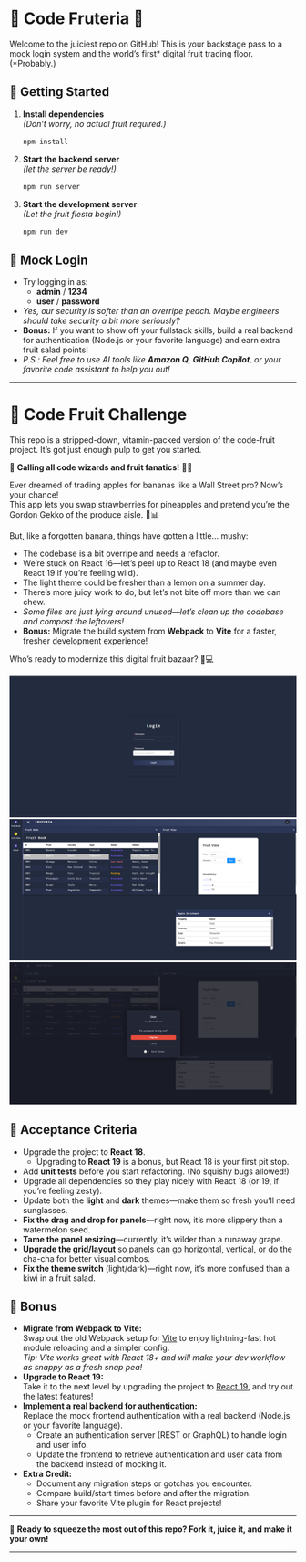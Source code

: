 # 🍌 Code Fruteria 🍎

Welcome to the juiciest repo on GitHub! This is your backstage pass to a mock login system and the world’s first* digital fruit trading floor. (*Probably.)

## 🥝 Getting Started

1. **Install dependencies**  
   _(Don’t worry, no actual fruit required.)_

   ```bash
   npm install
   ```

2. **Start the backend server**  
   _(let the server be ready!)_

   ```bash
   npm run server
   ```

3. **Start the development server**  
   _(Let the fruit fiesta begin!)_
   ```bash
   npm run dev
   ```

## 🍊 Mock Login

- Try logging in as:
  - **admin** / **1234**
  - **user** / **password**
- _Yes, our security is softer than an overripe peach. Maybe engineers should take security a bit more seriously?_
- **Bonus:** If you want to show off your fullstack skills, build a real backend for authentication (Node.js or your favorite language) and earn extra fruit salad points!
- _P.S.: Feel free to use AI tools like **Amazon Q**, **GitHub Copilot**, or your favorite code assistant to help you out!_

---

# 🍇 Code Fruit Challenge

This repo is a stripped-down, vitamin-packed version of the code-fruit project. It’s got just enough pulp to get you started.

🎉 **Calling all code wizards and fruit fanatics!** 🍌🍎

Ever dreamed of trading apples for bananas like a Wall Street pro? Now’s your chance!  
This app lets you swap strawberries for pineapples and pretend you’re the Gordon Gekko of the produce aisle. 🍍📊

But, like a forgotten banana, things have gotten a little… mushy:

- The codebase is a bit overripe and needs a refactor.
- We’re stuck on React 16—let’s peel up to React 18 (and maybe even React 19 if you’re feeling wild).
- The light theme could be fresher than a lemon on a summer day.
- There’s more juicy work to do, but let’s not bite off more than we can chew.
- _Some files are just lying around unused—let’s clean up the codebase and compost the leftovers!_
- **Bonus:** Migrate the build system from **Webpack** to **Vite** for a faster, fresher development experience!

Who’s ready to modernize this digital fruit bazaar? 🍇💻

![Screenshot of Login](./src/images/login.png)
![Screenshot of Code Fruteria app](./src/images/fruitTrade.png)
![Screenshot of User Profile](./src/images/user.png)

## 🍉 Acceptance Criteria

- Upgrade the project to **React 18**.
  - Upgrading to **React 19** is a bonus, but React 18 is your first pit stop.
- Add **unit tests** before you start refactoring. (No squishy bugs allowed!)
- Upgrade all dependencies so they play nicely with React 18 (or 19, if you’re feeling zesty).
- Update both the **light** and **dark** themes—make them so fresh you’ll need sunglasses.
- **Fix the drag and drop for panels**—right now, it’s more slippery than a watermelon seed.
- **Tame the panel resizing**—currently, it’s wilder than a runaway grape.
- **Upgrade the grid/layout** so panels can go horizontal, vertical, or do the cha-cha for better visual combos.
- **Fix the theme switch** (light/dark)—right now, it’s more confused than a kiwi in a fruit salad.

## 🥭 Bonus

- **Migrate from Webpack to Vite:**  
  Swap out the old Webpack setup for [Vite](https://vitejs.dev/) to enjoy lightning-fast hot module reloading and a simpler config.  
  _Tip: Vite works great with React 18+ and will make your dev workflow as snappy as a fresh snap pea!_
- **Upgrade to React 19:**  
  Take it to the next level by upgrading the project to [React 19](https://react.dev/blog/2024/04/25/react-v19.0.0), and try out the latest features!
- **Implement a real backend for authentication:**  
  Replace the mock frontend authentication with a real backend (Node.js or your favorite language).
  - Create an authentication server (REST or GraphQL) to handle login and user info.
  - Update the frontend to retrieve authentication and user data from the backend instead of mocking it.
- **Extra Credit:**
  - Document any migration steps or gotchas you encounter.
  - Compare build/start times before and after the migration.
  - Share your favorite Vite plugin for React projects!

---

🍏 **Ready to squeeze the most out of this repo? Fork it, juice it, and make it your own!**

---

